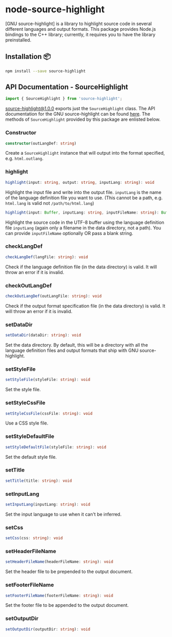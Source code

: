 # node-source-highlight

[GNU source-highlight] is a library to highlight source code in several different languages and output
formats. This package provides Node.js bindings to the C++ library; currently, it requires you to have
the library preinstalled.

## Installation :package:

```bash
npm install --save source-highlight
```

## API Documentation - SourceHighlight

```typescript
import { SourceHighlight } from 'source-highlight';
```

source-highlight@1.0.0 exports just the `SourceHighlight` class. The API documentation for the GNU source-highlight
can be found [here](https://www.gnu.org/software/src-highlite/api/index.html). The methods of `SourceHighlight` provided
by this package are enlisted below.

### Constructor

```typescript
constructor(outLangDef: string)
```

Create a `SourceHighlight` instance that will output into the format specified, e.g. `html.outlang`.

### highlight

```typescript
highlight(input: string, output: string, inputLang: string): void
```

Highlight the input file and write into the output file. `inputLang` is the name of the language
definition file you want to use. (This cannot be a path, e.g. `html.lang` is valid not `/path/to/html.lang`)

```typescript
highlight(input: Buffer, inputLang: string, inputFileName: string): Buffer
```

Highlight the source code in the UTF-8 buffer using the language definition file `inputLang` (again only a
filename in the data directory, not a path). You can provide `inputFileName` optionally OR pass a blank string.

### checkLangDef

```typescript
checkLangDef(langFile: string): void
```

Check if the language definition file (in the data directory) is valid. It will throw an error if it is invalid.

### checkOutLangDef

```typescript
checkOutLangDef(outLangFile: string): void
```
Check if the output format specification file (in the data directory) is valid. It will throw an error if it is invalid.

### setDataDir

```typescript
setDataDir(dataDir: string): void
```
Set the data directory. By default, this will be a directory with all the language definition files and output formats that ship with GNU source-highlight.

### setStyleFile

```typescript
setStyleFile(styleFile: string): void
```

Set the style file.

### setStyleCssFile

```typescript
setStyleCssFile(cssFile: string): void
```

Use a CSS style file.

### setStyleDefaultFile

```typescript
setStyleDefaultFile(styleFile: string): void
```

Set the default style file.

### setTitle

```typescript
setTitle(title: string): void
```

### setInputLang

```typescript
setInputLang(inputLang: string): void
```

Set the input language to use when it can't be inferred.

### setCss

```typescript
setCss(css: string): void
```

### setHeaderFileName

```typescript
setHeaderFileName(headerFileName: string): void
```

Set the header file to be prepended to the output document.

### setFooterFileName

```typescript
setFooterFileName(footerFileName: string): void
```

Set the footer file to be appended to the output document.

### setOutputDir

```typescript
setOutputDir(outputDir: string): void
```